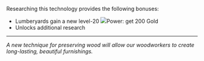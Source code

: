 Researching this technology provides the following bonuses:
* Lumberyards gain a new level-20 ![](/assets/lightning.svg)Power: get 200 Gold
* Unlocks additional research

---

_A new technique for preserving wood will allow our woodworkers to create long-lasting, beautiful furnishings._
